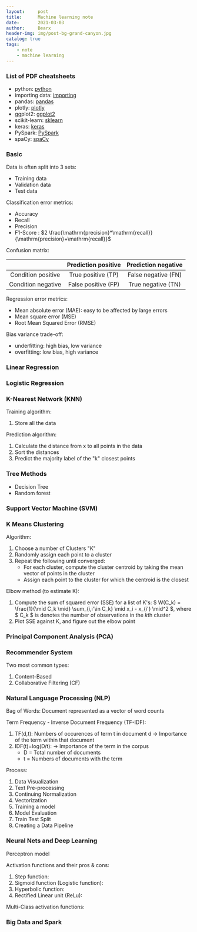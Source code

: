 ```yaml
---
layout:     post
title:      Machine learning note
date:       2021-03-03
author:     Bearx
header-img: img/post-bg-grand-canyon.jpg
catalog: true
tags:
    - note
    - machine learning
---
```


### List of PDF cheatsheets

* python: [python](https://github.com/bearxcave/bearxcave.github.io/blob/master/img/cheatsheet/cheat%20sheet%20python.pdf)
* importing data: [importing](https://github.com/bearxcave/bearxcave.github.io/blob/master/img/cheatsheet/cheat%20sheet%20importing%20data.pdf)
* pandas: [pandas](https://github.com/bearxcave/bearxcave.github.io/blob/master/img/cheatsheet/cheat%20sheet%20pandas.pdf)
* plotly: [plotly](https://github.com/bearxcave/bearxcave.github.io/blob/master/img/cheatsheet/cheat%20sheet%20plotly.pdf)
* ggplot2: [ggplot2](https://github.com/bearxcave/bearxcave.github.io/blob/master/img/cheatsheet/cheat%20sheet%20ggplot2.pdf)
* scikit-learn: [sklearn](https://github.com/bearxcave/bearxcave.github.io/blob/master/img/cheatsheet/cheat%20sheet%20scikit-learn.pdf)
* keras: [keras](https://github.com/bearxcave/bearxcave.github.io/blob/master/img/cheatsheet/cheat%20sheet%20keras.pdf)
* PySpark: [PySpark](https://github.com/bearxcave/bearxcave.github.io/blob/master/img/cheatsheet/cheat%20sheet%20PySpark.pdf)
* spaCy: [spaCy](https://github.com/bearxcave/bearxcave.github.io/blob/master/img/cheatsheet/cheat%20sheet%20spaCy.pdf)

### Basic

Data is often split into 3 sets:

* Training data
* Validation data
* Test data

Classification error metrics:

* Accuracy
* Recall
* Precision
* F1-Score : $2 \frac{\mathrm{precision}*\mathrm{recall}}{\mathrm{precision}+\mathrm{recall}}$

Confusion matrix:

|                    | Prediction positive | Prediction negative |
|:------------------:|:-------------------:|:-------------------:|
| Condition positive | True positive (TP)  | False negative (FN) |
| Condition negative | False positive (FP) | True negative (TN)  |

Regression error metrics:

* Mean absolute error (MAE): easy to be affected by large errors
* Mean square error (MSE)
* Root Mean Squared Error (RMSE)

Bias variance trade-off:

* underfitting: high bias, low variance
* overfitting: low bias, high variance

### Linear Regression

### Logistic Regression

### K-Nearest Network (KNN)

Training algorithm:

1. Store all the data

Prediction algorithm:

1. Calculate the distance from x to all points in the data
2. Sort the distances
3. Predict the majority label of the "k" closest points

### Tree Methods

* Decision Tree
* Random forest

### Support Vector Machine (SVM)

### K Means Clustering

Algorithm:

1. Choose a number of Clusters "K"
2. Randomly assign each point to a cluster
3. Repeat the following until converged:
    * For each cluster, compute the cluster centroid by taking the mean vector of points in the cluster
    * Assign each point to the cluster for which the centroid is the closest

Elbow method (to estimate K):

1. Compute the sum of squared error (SSE) for a list of K's: $ W(C_k) = \frac{1}{\mid C_k \mid} \sum_{i,i'\in C_k} \mid x_i - x_{i'} \mid^2 $, where $ C_k $ is denotes the number of observations in the *k*th cluster
2. Plot SSE against K, and figure out the elbow point

### Principal Component Analysis (PCA)

### Recommender System

Two most common types:
1. Content-Based
2. Collaborative Filtering (CF)

### Natural Language Processing (NLP)

Bag of Words: Document represented as a vector of word counts

Term Frequency - Inverse Document Frequency (TF-IDF): 
1. TF(d,t): Numbers of occurences of term t in document d -> Importance of the term within that document
2. IDF(t)=log(D/t): -> Importance of the term in the corpus
    - D = Total number of documents
    - t = Numbers of documents with the term

Process:
1. Data Visualization
2. Text Pre-processing
3. Continuing Normalization
4. Vectorization
5. Training a model
6. Model Evaluation
7. Train Test Split
8. Creating a Data Pipeline

### Neural Nets and Deep Learning

Perceptron model

Activation functions and their pros & cons:
1. Step function:
2. Sigmoid function (Logistic function):
3. Hyperbolic function:
4. Rectified Linear unit (ReLu):

Multi-Class activation functions:


### Big Data and Spark
